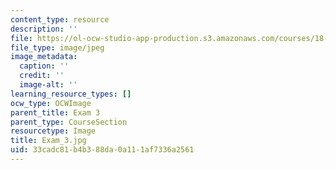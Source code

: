 ```yaml
---
content_type: resource
description: ''
file: https://ol-ocw-studio-app-production.s3.amazonaws.com/courses/18-06sc-linear-algebra-fall-2011/33cadc81b4b388da0a111af7336a2561_Exam_3.jpg
file_type: image/jpeg
image_metadata:
  caption: ''
  credit: ''
  image-alt: ''
learning_resource_types: []
ocw_type: OCWImage
parent_title: Exam 3
parent_type: CourseSection
resourcetype: Image
title: Exam_3.jpg
uid: 33cadc81-b4b3-88da-0a11-1af7336a2561
---
```

